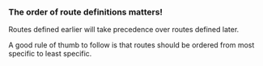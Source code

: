 ### The order of route definitions matters! 

Routes defined earlier will take precedence over routes defined later.

A good rule of thumb to follow is that routes should be ordered from most specific to least specific.

